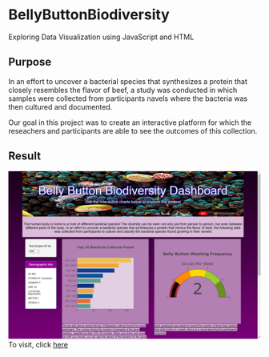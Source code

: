 # BellyButtonBiodiversity
Exploring Data Visualization using JavaScript and HTML

## Purpose
In an effort to uncover a bacterial species that synthesizes a protein that closely resembles the flavor of beef, a study was conducted in which samples were collected from participants navels where the bacteria was then cultured and documented. 

Our goal in this project was to create an interactive platform for which the reseachers and participants are able to see the outcomes of this collection.

## Result 
![Dashboard](https://github.com/chichi-ugo/BellyButtonBiodiversity/blob/main/static/images/dashboard_BB.PNG?raw=true)
To visit, click [here](https://chichi-ugo.github.io/BellyButtonBiodiversity/)
